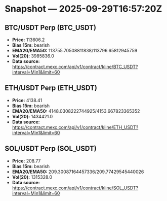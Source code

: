 # Snapshot — 2025-09-29T16:57:20Z

## BTC/USDT Perp (BTC_USDT)
- **Price:** 113606.2
- **Bias 15m:** bearish
- **EMA20/EMA50:** 113755.70508811838/113796.65812945759
- **Vol(20):** 3985836.0
- **Data source:** https://contract.mexc.com/api/v1/contract/kline/BTC_USDT?interval=Min1&limit=60

## ETH/USDT Perp (ETH_USDT)
- **Price:** 4138.41
- **Bias 15m:** bearish
- **EMA20/EMA50:** 4148.0308222744925/4153.667823365352
- **Vol(20):** 1434421.0
- **Data source:** https://contract.mexc.com/api/v1/contract/kline/ETH_USDT?interval=Min1&limit=60

## SOL/USDT Perp (SOL_USDT)
- **Price:** 208.77
- **Bias 15m:** bearish
- **EMA20/EMA50:** 209.30087164457336/209.77429545440026
- **Vol(20):** 1315328.0
- **Data source:** https://contract.mexc.com/api/v1/contract/kline/SOL_USDT?interval=Min1&limit=60
